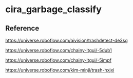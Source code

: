 # cira_garbage_classify

## Reference

https://universe.roboflow.com/aivision/trashdetect-de3sg

https://universe.roboflow.com/chainy-ltgui/-5dub1

https://universe.roboflow.com/chainy-ltgui/-5impf

https://universe.roboflow.com/kim-minji/trash-hxjxi
